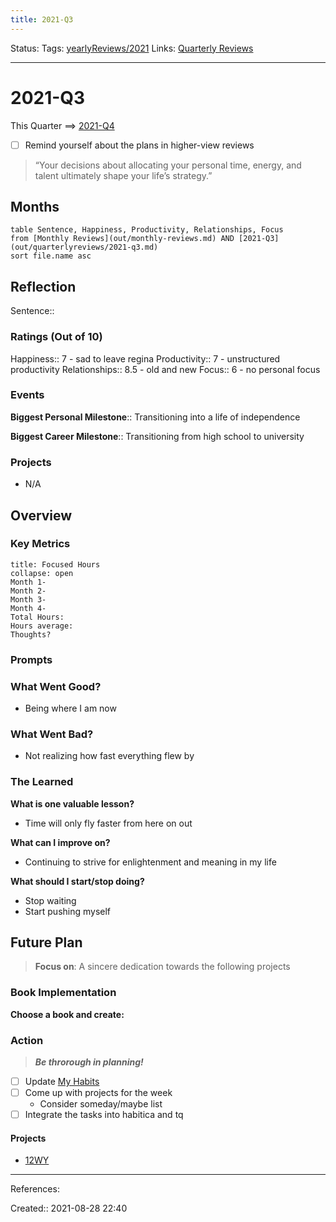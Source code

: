 ```yaml
---
title: 2021-Q3
---
```

Status:
Tags: [yearlyReviews/2021](None)
Links: [Quarterly Reviews](out/quarterly-reviews.md)
___
# 2021-Q3
This Quarter ==> [2021-Q4](None)
- [ ] Remind yourself about the plans in higher-view reviews

> “Your decisions about allocating your personal time, energy, and talent ultimately shape your life’s strategy.”
## Months
```dataview
table Sentence, Happiness, Productivity, Relationships, Focus
from [Monthly Reviews](out/monthly-reviews.md) AND [2021-Q3](out/quarterlyreviews/2021-q3.md)
sort file.name asc
```
## Reflection
Sentence:: 
### Ratings (Out of 10)
Happiness:: 7 - sad to leave regina
Productivity:: 7 - unstructured productivity
Relationships:: 8.5 - old and new
Focus:: 6 - no personal focus
### Events
**Biggest Personal Milestone**:: Transitioning into a life of independence

**Biggest Career Milestone**:: Transitioning from high school to university
### Projects
- N/A
## Overview
### Key Metrics
```ad-danger
title: Focused Hours
collapse: open
Month 1-
Month 2-
Month 3-
Month 4-
Total Hours:
Hours average: 
Thoughts?
```
### Prompts
### What Went Good?
- Being where I am now
### What Went Bad?
- Not realizing how fast everything flew by
### The Learned
**What is one valuable lesson?**
- Time will only fly faster from here on out

**What can I improve on?**
- Continuing to strive for enlightenment and meaning in my life

**What should I start/stop doing?**
- Stop waiting
- Start pushing myself

## Future Plan
> **Focus on**: A sincere dedication towards the following projects
### Book Implementation
**Choose a book and create:**
### Action
> ***Be throrough in planning!***
- [ ] Update [My Habits](out/my-habits.md)
- [ ] Come up with projects for the week
	- Consider someday/maybe list
- [ ] Integrate the tasks into habitica and tq
#### Projects
- [12WY](None)
___
References:

Created:: 2021-08-28 22:40
